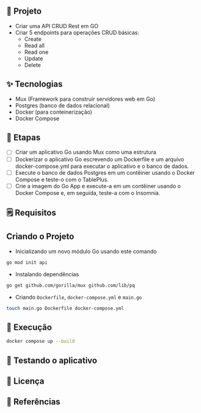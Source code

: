 ## 🌱 Projeto

- Criar uma API CRUD Rest em GO
- Criar 5 endpoints para operações CRUD básicas:
    - Create
    - Read all
    - Read one
    - Update
    - Delete

## ✨ Tecnologias

- Mux (Framework para construir servidores web em Go)
- Postgres (banco de dados relacional)
- Docker (para conteinerização)
- Docker Compose

## 🚀 Etapas

- [ ] Criar um aplicativo Go usando Mux como uma estrutura
- [ ] Dockerizar o aplicativo Go escrevendo um Dockerfile e um arquivo docker-compose.yml para executar o aplicativo e o banco de dados.
- [ ] Execute o banco de dados Postgres em um contêiner usando o Docker Compose e teste-o com o TablePlus.
- [ ] Crie a imagem do Go App e execute-a em um contêiner usando o Docker Compose e, em seguida, teste-a com o Insomnia.

## 🗒 Requisitos

## Criando o Projeto

- Inicializando um novo módulo Go usando este comando

```bash
go mod init api
```

- Instalando dependências

```bash
go get github.com/gorilla/mux github.com/lib/pq
```

- Criando `Dockerfile`, `docker-compose.yml` e `main.go`

```bash
touch main.go Dockerfile docker-compose.yml
```


## 🚀 Execução

```bash
docker compose up --build
```

## 📝 Testando o aplicativo

## 📄 Licença

## 🙇 Referências